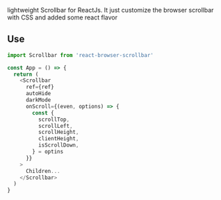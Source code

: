 lightweight Scrollbar for ReactJs. It just customize the browser scrollbar with CSS and added some react flavor

## Use

```js
import Scrollbar from 'react-browser-scrollbar'

const App = () => {
  return (
    <Scrollbar
      ref={ref}
      autoHide
      darkMode
      onScroll={(even, options) => {
        const {
          scrollTop,
          scrollLeft,
          scrollHeight,
          clientHeight,
          isScrollDown,
        } = optins
      }}
    >
      Children...
    </Scrollbar>
  )
}

```